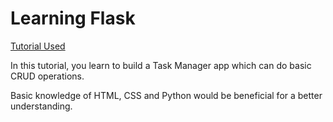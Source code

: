 # Learning Flask

[Tutorial Used](https://youtu.be/Z1RJmh_OqeA)

In this tutorial, you learn to build a Task Manager app which can do basic CRUD operations. 

Basic knowledge of HTML, CSS and Python would be beneficial for a better understanding.